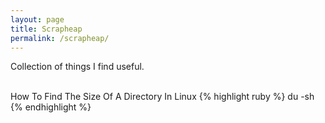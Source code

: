 ```yaml
---
layout: page
title: Scrapheap
permalink: /scrapheap/
---
```


Collection of things I find useful.
<br><br>

How To Find The Size Of A Directory In Linux
{% highlight ruby %}
du -sh
{% endhighlight %}



